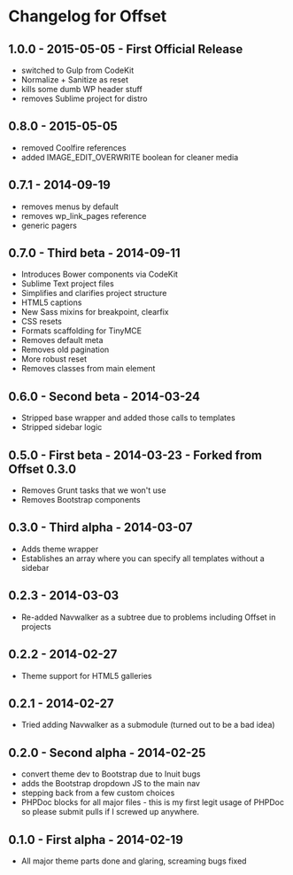 # Changelog for Offset

## 1.0.0 - 2015-05-05 - First Official Release
- switched to Gulp from CodeKit
- Normalize + Sanitize as reset
- kills some dumb WP header stuff
- removes Sublime project for distro

## 0.8.0 - 2015-05-05
- removed Coolfire references
- added IMAGE_EDIT_OVERWRITE boolean for cleaner media

## 0.7.1 - 2014-09-19
- removes menus by default
- removes wp_link_pages reference
- generic pagers

## 0.7.0 - Third beta - 2014-09-11
- Introduces Bower components via CodeKit
- Sublime Text project files
- Simplifies and clarifies project structure
- HTML5 captions
- New Sass mixins for breakpoint, clearfix
- CSS resets
- Formats scaffolding for TinyMCE
- Removes default meta
- Removes old pagination
- More robust reset
- Removes classes from main element

## 0.6.0 - Second beta - 2014-03-24
- Stripped base wrapper and added those calls to templates
- Stripped sidebar logic

## 0.5.0 - First beta - 2014-03-23 - Forked from Offset 0.3.0
- Removes Grunt tasks that we won't use
- Removes Bootstrap components

## 0.3.0 - Third alpha - 2014-03-07
- Adds theme wrapper
- Establishes an array where you can specify all templates without a sidebar

## 0.2.3 - 2014-03-03
- Re-added Navwalker as a subtree due to problems including Offset in projects

## 0.2.2 - 2014-02-27
- Theme support for HTML5 galleries

## 0.2.1 - 2014-02-27
- Tried adding Navwalker as a submodule (turned out to be a bad idea)

## 0.2.0 - Second alpha - 2014-02-25
- convert theme dev to Bootstrap due to Inuit bugs
- adds the Bootstrap dropdown JS to the main nav
- stepping back from a few custom choices
- PHPDoc blocks for all major files - this is my first legit usage of PHPDoc so please submit pulls if I screwed up anywhere.

## 0.1.0 - First alpha - 2014-02-19
- All major theme parts done and glaring, screaming bugs fixed
